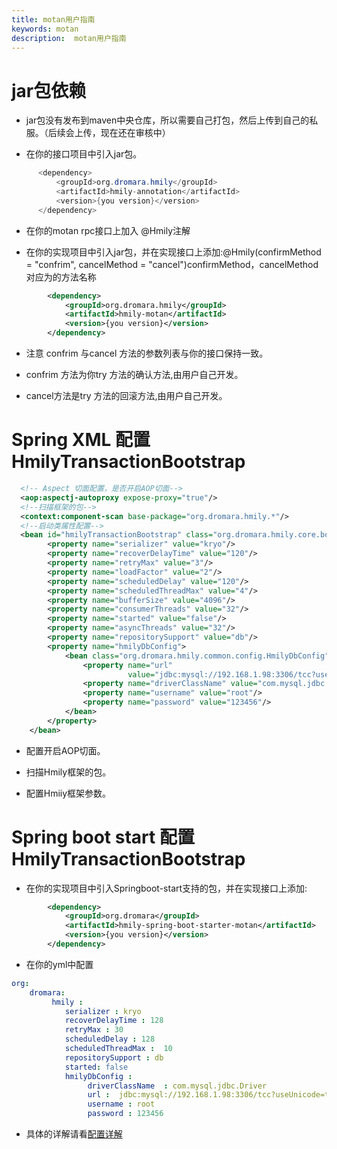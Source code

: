 ```yaml
---
title: motan用户指南
keywords: motan
description:  motan用户指南
---
```



# jar包依赖

* jar包没有发布到maven中央仓库，所以需要自己打包，然后上传到自己的私服。（后续会上传，现在还在审核中）

*  在你的接口项目中引入jar包。
```java
      <dependency>
          <groupId>org.dromara.hmily</groupId>
          <artifactId>hmily-annotation</artifactId>
          <version>{you version}</version>
      </dependency>
```
* 在你的motan rpc接口上加入 @Hmily注解


* 在你的实现项目中引入jar包，并在实现接口上添加:@Hmily(confirmMethod = "confrim", cancelMethod = "cancel")confirmMethod，cancelMethod对应为的方法名称

```xml
        <dependency>
            <groupId>org.dromara.hmily</groupId>
            <artifactId>hmily-motan</artifactId>
            <version>{you version}</version>
        </dependency>
```

* 注意 confrim 与cancel 方法的参数列表与你的接口保持一致。

* confrim 方法为你try 方法的确认方法,由用户自己开发。

* cancel方法是try 方法的回滚方法,由用户自己开发。


# Spring XML 配置 HmilyTransactionBootstrap

```xml
  <!-- Aspect 切面配置，是否开启AOP切面-->
  <aop:aspectj-autoproxy expose-proxy="true"/>
  <!--扫描框架的包-->
  <context:component-scan base-package="org.dromara.hmily.*"/>
  <!--启动类属性配置-->
  <bean id="hmilyTransactionBootstrap" class="org.dromara.hmily.core.bootstrap.HmilyTransactionBootstrap">
        <property name="serializer" value="kryo"/>
        <property name="recoverDelayTime" value="120"/>
        <property name="retryMax" value="3"/>
        <property name="loadFactor" value="2"/>
        <property name="scheduledDelay" value="120"/>
        <property name="scheduledThreadMax" value="4"/>
        <property name="bufferSize" value="4096"/>
        <property name="consumerThreads" value="32"/>
        <property name="started" value="false"/>
        <property name="asyncThreads" value="32"/>
        <property name="repositorySupport" value="db"/>
        <property name="hmilyDbConfig">
            <bean class="org.dromara.hmily.common.config.HmilyDbConfig">
                <property name="url"
                          value="jdbc:mysql://192.168.1.98:3306/tcc?useUnicode=true&amp;characterEncoding=utf8"/>
                <property name="driverClassName" value="com.mysql.jdbc.Driver"/>
                <property name="username" value="root"/>
                <property name="password" value="123456"/>
            </bean>
        </property>
    </bean>
  ```  
* 配置开启AOP切面。

* 扫描Hmily框架的包。

* 配置Hmiiy框架参数。
     
# Spring boot start 配置 HmilyTransactionBootstrap

* 在你的实现项目中引入Springboot-start支持的包，并在实现接口上添加:
```xml
        <dependency>
            <groupId>org.dromara</groupId>
            <artifactId>hmily-spring-boot-starter-motan</artifactId>
            <version>{you version}</version>
        </dependency>
```

* 在你的yml中配置

```yml
org:
    dromara:
         hmily :
            serializer : kryo
            recoverDelayTime : 128
            retryMax : 30
            scheduledDelay : 128
            scheduledThreadMax :  10
            repositorySupport : db
            started: false
            hmilyDbConfig :
                 driverClassName  : com.mysql.jdbc.Driver
                 url :  jdbc:mysql://192.168.1.98:3306/tcc?useUnicode=true&amp;characterEncoding=utf8
                 username : root
                 password : 123456

```
* 具体的详解请看[配置详解](configuration.md)